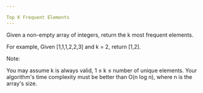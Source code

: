 ```yaml
---

Top K Frequent Elements 
---
```



Given a non-empty array of integers, return the k most frequent elements.

For example,
Given [1,1,1,2,2,3] and k = 2, return [1,2].


Note: 

You may assume k is always valid, 1 ≤ k ≤ number of unique elements.
Your algorithm's time complexity must be better than O(n log n), where n is the array's size.


